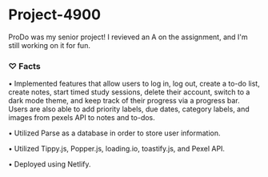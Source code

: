 # Project-4900
ProDo was my senior project! I revieved an A on the assignment, and I'm still working on it for fun. 






### ♡ Facts
• Implemented features that allow users to log in, log out, create a to-do list, create notes, start timed study sessions, delete
their account, switch to a dark mode theme, and keep track of their progress via a progress bar. Users are also able to add
priority labels, due dates, category labels, and images from pexels API to notes and to-dos.

• Utilized Parse as a database in order to store user information.

• Utilized Tippy.js, Popper.js, loading.io, toastify.js, and Pexel API.

• Deployed using Netlify.
